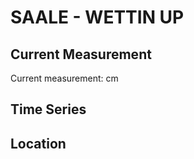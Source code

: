 # SAALE - WETTIN UP

## Current Measurement

Current measurement: <Value topic="rivers/pegel-online/SAALE/WETTIN UP/measurementValue"/> cm

## Time Series

<TimeSeries topic="rivers/pegel-online/SAALE/WETTIN UP/measurementValue" period="week" />

## Location

<WorldMap>
  <Marker lat="51.58234223905053" lon="11.792977813073662" labelTopic="rivers/pegel-online/SAALE/WETTIN UP" />
</WorldMap>

